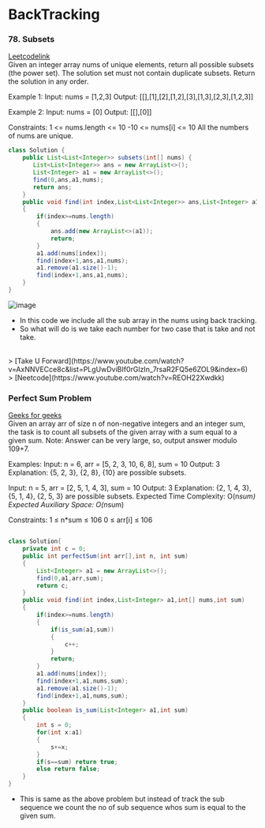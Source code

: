 # BackTracking
### 78. Subsets
[Leetcodelink](https://leetcode.com/problems/subsets/)
<br>
Given an integer array nums of unique elements, return all possible 
subsets (the power set). The solution set must not contain duplicate subsets. Return the solution in any order.

Example 1:
Input: nums = [1,2,3]
Output: [[],[1],[2],[1,2],[3],[1,3],[2,3],[1,2,3]]

Example 2:
Input: nums = [0]
Output: [[],[0]]
 
Constraints:
1 <= nums.length <= 10
-10 <= nums[i] <= 10
All the numbers of nums are unique.

```java
class Solution {
    public List<List<Integer>> subsets(int[] nums) {
       List<List<Integer>> ans = new ArrayList<>();
       List<Integer> a1 = new ArrayList<>();
       find(0,ans,a1,nums);
       return ans;
    }
    public void find(int index,List<List<Integer>> ans,List<Integer> a1,int[] nums)
    {
        if(index>=nums.length) 
        {
            ans.add(new ArrayList<>(a1));
            return;
        }
        a1.add(nums[index]);
        find(index+1,ans,a1,nums);
        a1.remove(a1.size()-1);
        find(index+1,ans,a1,nums);
    }
}
```
![image](https://github.com/user-attachments/assets/f766cc10-a739-4e36-9572-73ed345ed493)
- In this code we include all the sub array in the nums using back tracking.
- So what will do is we take each number for two case that is take and not take.
<br>
> [Take U Forward](https://www.youtube.com/watch?v=AxNNVECce8c&list=PLgUwDviBIf0rGlzIn_7rsaR2FQ5e6ZOL9&index=6)
<br>
> [Neetcode](https://www.youtube.com/watch?v=REOH22Xwdkk)

### Perfect Sum Problem
[Geeks for geeks](https://www.geeksforgeeks.org/problems/perfect-sum-problem5633/1?utm_source=youtube&utm_medium=collab_striver_ytdescription&utm_campaign=perfect-sum-problem)
<br>
Given an array arr of size n of non-negative integers and an integer sum, the task is to count all subsets of the given array with a sum equal to a given sum. Note: Answer can be very large, so, output answer modulo 109+7.

Examples:
Input: 
n = 6, arr = [5, 2, 3, 10, 6, 8], sum = 10
Output: 
3
Explanation: 
{5, 2, 3}, {2, 8}, {10} are possible subsets.

Input: 
n = 5, arr = [2, 5, 1, 4, 3], sum = 10
Output: 
3
Explanation: 
{2, 1, 4, 3}, {5, 1, 4}, {2, 5, 3} are possible subsets.
Expected Time Complexity: O(n*sum)
Expected Auxiliary Space: O(n*sum)

Constraints:
1 ≤ n*sum ≤ 106
0 ≤ arr[i] ≤ 106

```java

class Solution{
    private int c = 0;
	public int perfectSum(int arr[],int n, int sum) 
	{ 
	    List<Integer> a1 = new ArrayList<>();
	    find(0,a1,arr,sum);
	    return c;
	} 
	public void find(int index,List<Integer> a1,int[] nums,int sum)
    {
        if(index>=nums.length) 
        {
            if(is_sum(a1,sum)) 
            {
                c++;
            }
            return;
        }
        a1.add(nums[index]);
        find(index+1,a1,nums,sum);
        a1.remove(a1.size()-1);
        find(index+1,a1,nums,sum);
    } 
    public boolean is_sum(List<Integer> a1,int sum)
    {
        int s = 0;
        for(int x:a1)
        {
            s+=x;
        }
        if(s==sum) return true;
        else return false;
    }
}
```
- This is same as the above problem but instead of track the sub sequence we count the no of sub sequence whos sum is equal to the given sum.



